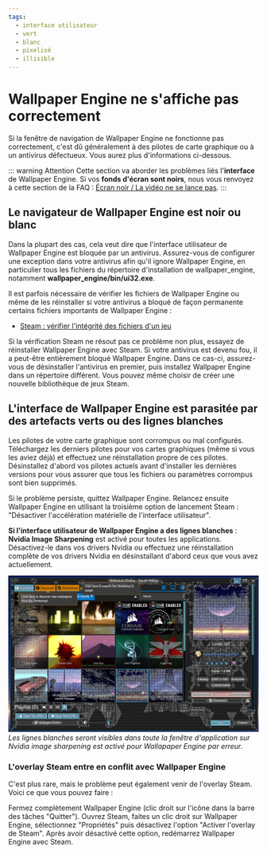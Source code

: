 ```yaml
---
tags:
  - interface utilisateur
  - vert
  - blanc
  - pixelisé
  - illisible
---
```


# Wallpaper Engine ne s'affiche pas correctement

Si la fenêtre de navigation de Wallpaper Engine ne fonctionne pas correctement, c'est dû généralement à des pilotes de carte graphique ou à un antivirus défectueux. Vous aurez plus d'informations ci-dessous.

::: warning
Attention Cette section va aborder les problèmes liés l'**interface** de Wallpaper Engine. Si vos **fonds d'écran sont noirs**, nous vous renvoyez à cette section de la FAQ : [Écran noir / La vidéo ne se lance pas](noshow/notplaying.html).
:::

## Le navigateur de Wallpaper Engine est noir ou blanc

Dans la plupart des cas, cela veut dire que l'interface utilisateur de Wallpaper Engine est bloquée par un antivirus. Assurez-vous de configurer une exception dans votre antivirus afin qu'il ignore Wallpaper Engine, en particulier tous les fichiers du répertoire d'installation de wallpaper_engine, notamment **wallpaper_engine/bin/ui32.exe**.

Il est parfois nécessaire de vérifier les fichiers de Wallpaper Engine ou même de les réinstaller si votre antivirus a bloqué de façon permanente certains fichiers importants de Wallpaper Engine :

* [Steam : vérifier l'intégrité des fichiers d'un jeu](https://support.steampowered.com/kb_article.php?ref=2037-QEUH-3335)

Si la vérification Steam ne résout pas ce problème non plus, essayez de réinstaller Wallpaper Engine avec Steam. Si votre antivirus est devenu fou, il a peut-être entièrement bloqué Wallpaper Engine. Dans ce cas-ci, assurez-vous de désinstaller l'antivirus en premier, puis installez Wallpaper Engine dans un répertoire différent. Vous pouvez même choisir de créer une nouvelle bibliothèque de jeux Steam.

## L'interface de Wallpaper Engine est parasitée par des artefacts verts ou des lignes blanches

Les pilotes de votre carte graphique sont corrompus ou mal configurés. Téléchargez les derniers pilotes pour vos cartes graphiques (même si vous les aviez déjà) et effectuez une réinstallation propre de ces pilotes. Désinstallez d'abord vos pilotes actuels avant d'installer les dernières versions pour vous assurer que tous les fichiers ou paramètres corrompus sont bien supprimés.

Si le problème persiste, quittez Wallpaper Engine. Relancez ensuite Wallpaper Engine en utilisant la troisième option de lancement Steam : "Désactiver l'accélération matérielle de l'interface utilisateur".

**Si l'interface utilisateur de Wallpaper Engine a des lignes blanches** : **Nvidia Image Sharpening** est activé pour toutes les applications. Désactivez-le dans vos drivers Nvidia ou effectuez une réinstallation complète de vos drivers Nvidia en désinstallant d'abord ceux que vous avez actuellement.

![Nvidia Image Sharpening Issue](./imagesharpening.png) *Les lignes blanches seront visibles dans toute la fenêtre d'application sur Nvidia image sharpening est activé pour Wallapaper Engine par erreur.*

### L'overlay Steam entre en conflit avec Wallpaper Engine

C'est plus rare, mais le problème peut également venir de l'overlay Steam. Voici ce que vous pouvez faire :

Fermez complètement Wallpaper Engine (clic droit sur l'icône dans la barre des tâches "Quitter"). Ouvrez Steam, faites un clic droit sur Wallpaper Engine, sélectionnez "Propriétés" puis désactivez l'option "Activer l'overlay de Steam". Après avoir désactivé cette option, redémarrez Wallpaper Engine avec Steam. 